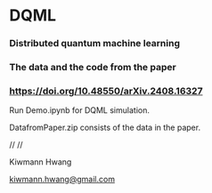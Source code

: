 # DQML
### Distributed quantum machine learning

### The data and the code from the paper 
### https://doi.org/10.48550/arXiv.2408.16327

Run Demo.ipynb for DQML simulation.

DatafromPaper.zip consists of the data in the paper.

//
//

Kiwmann Hwang

kiwmann.hwang@gmail.com

